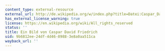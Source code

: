 ```yaml
---
content_type: external-resource
external_url: http://de.wikipedia.org/w/index.php?title=Datei:Caspar_David_Friedrich_032.jpg&filetimestamp=20080314145432
has_external_license_warning: true
license: https://en.wikipedia.org/wiki/All_rights_reserved
status: ''
title: Ein Bild von Caspar David Friedrich
uid: 9b6812ee-24df-4d46-8988-3e8a0aa511ca
wayback_url: ''
---
```


